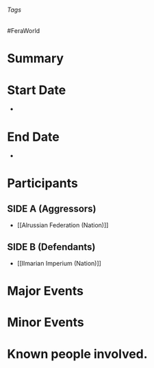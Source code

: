 ###### Tags

#FeraWorld

# Summary

# Start Date
- 
# End Date
- 
# Participants
## SIDE A (Aggressors)
- [[Alrussian Federation (Nation)]]
## SIDE B (Defendants)
- [[Ilmarian Imperium (Nation)]]
# Major Events

# Minor Events

# Known people involved.
